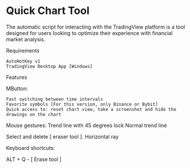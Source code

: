 # Quick Chart Tool

The automatic script for interacting with the TradingView platform is a tool designed for users looking to optimize their experience with financial market analysis.


Requirements

    AutoHotKey v1
    TradingView Desktop App [Windows]

Features

MButton:

    Fast switching between time intervals
    Favorite symbols [For this version, only Binance or Bybit]
    Quick access to: reset chart view, take a screenshot and hide the drawings on the chart


Mouse gestures:
Trend line with 45 degrees lock
Normal trend line

Select and delete [ eraser tool ].
Horizontal ray


Keyboard shortcuts:

ALT + Q - [ Erase tool ]
